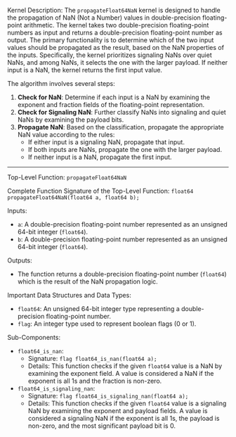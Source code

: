 Kernel Description:
The `propagateFloat64NaN` kernel is designed to handle the propagation of NaN (Not a Number) values in double-precision floating-point arithmetic. The kernel takes two double-precision floating-point numbers as input and returns a double-precision floating-point number as output. The primary functionality is to determine which of the two input values should be propagated as the result, based on the NaN properties of the inputs. Specifically, the kernel prioritizes signaling NaNs over quiet NaNs, and among NaNs, it selects the one with the larger payload. If neither input is a NaN, the kernel returns the first input value.

The algorithm involves several steps:
1. **Check for NaN**: Determine if each input is a NaN by examining the exponent and fraction fields of the floating-point representation.
2. **Check for Signaling NaN**: Further classify NaNs into signaling and quiet NaNs by examining the payload bits.
3. **Propagate NaN**: Based on the classification, propagate the appropriate NaN value according to the rules:
   - If either input is a signaling NaN, propagate that input.
   - If both inputs are NaNs, propagate the one with the larger payload.
   - If neither input is a NaN, propagate the first input.

---

Top-Level Function: `propagateFloat64NaN`

Complete Function Signature of the Top-Level Function:
`float64 propagateFloat64NaN(float64 a, float64 b);`

Inputs:
- `a`: A double-precision floating-point number represented as an unsigned 64-bit integer (`float64`).
- `b`: A double-precision floating-point number represented as an unsigned 64-bit integer (`float64`).

Outputs:
- The function returns a double-precision floating-point number (`float64`) which is the result of the NaN propagation logic.

Important Data Structures and Data Types:
- `float64`: An unsigned 64-bit integer type representing a double-precision floating-point number.
- `flag`: An integer type used to represent boolean flags (0 or 1).

Sub-Components:
- `float64_is_nan`:
    - Signature: `flag float64_is_nan(float64 a);`
    - Details: This function checks if the given `float64` value is a NaN by examining the exponent field. A value is considered a NaN if the exponent is all 1s and the fraction is non-zero.
- `float64_is_signaling_nan`:
    - Signature: `flag float64_is_signaling_nan(float64 a);`
    - Details: This function checks if the given `float64` value is a signaling NaN by examining the exponent and payload fields. A value is considered a signaling NaN if the exponent is all 1s, the payload is non-zero, and the most significant payload bit is 0.